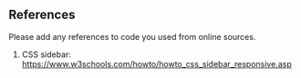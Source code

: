 ## References

<p> Please add any references to code you used from online sources. </p>

1. CSS sidebar: https://www.w3schools.com/howto/howto_css_sidebar_responsive.asp